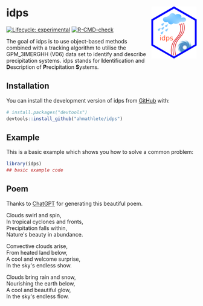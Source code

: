 
# idps <img src="man/figures/logo.png" align="right" height="138" />

<!-- badges: start -->
[![Lifecycle: experimental](https://img.shields.io/badge/lifecycle-experimental-orange.svg)](https://lifecycle.r-lib.org/articles/stages.html#experimental)
[![R-CMD-check](https://github.com/ahmathlete/idps/actions/workflows/R-CMD-check.yaml/badge.svg)](https://github.com/ahmathlete/idps/actions/workflows/R-CMD-check.yaml)
<!-- badges: end -->

The goal of idps is to use object-based methods combined with a tracking 
algorithm to utilise the GPM_3IMERGHH (V06) data set to identify and describe 
precipitation systems. idps stands for **I**dentification and **D**escription of **P**recipitation **S**ystems.

## Installation

You can install the development version of idps from [GitHub](https://github.com/) with:

``` r
# install.packages("devtools")
devtools::install_github("ahmathlete/idps")
```

## Example

This is a basic example which shows you how to solve a common problem:

``` r
library(idps)
## basic example code
```

## Poem 
Thanks to [ChatGPT](https://chat.openai.com/chat) for generating this beautiful poem. 

Clouds swirl and spin,\
In tropical cyclones and fronts,\
Precipitation falls within,\
Nature's beauty in abundance.

Convective clouds arise,\
From heated land below,\
A cool and welcome surprise,\
In the sky's endless show.

Clouds bring rain and snow,\
Nourishing the earth below,\
A cool and beautiful glow,\
In the sky's endless flow.
